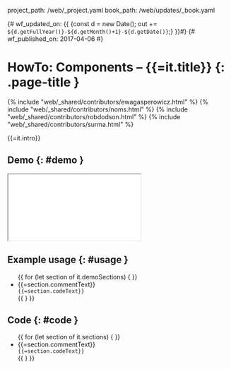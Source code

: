 project_path: /web/_project.yaml
book_path: /web/updates/_book.yaml

{# wf_updated_on: {{ {const d = new Date(); out += `${d.getFullYear()}-${d.getMonth()+1}-${d.getDate()}`;} }}#}
{# wf_published_on: 2017-04-06 #}

# HowTo: Components – {{=it.title}} {: .page-title }

{% include "web/_shared/contributors/ewagasperowicz.html" %}
{% include "web/_shared/contributors/noms.html" %}
{% include "web/_shared/contributors/robdodson.html" %}
{% include "web/_shared/contributors/surma.html" %}

<link rel="stylesheet" href="prism-solarizedlight.css">
<link rel="stylesheet" href="main.css">

{{=it.intro}}

## Demo {: #demo }
<iframe src="{{=it.title}}_demo.html" class="demo" aria-label="live demo" role="region"></iframe>

## Example usage {: #usage }
<ul class="literate demo" id="{{=it.title}}_demo">
{{ for (let section of it.demoSections) { }}
<li class="{{=section.commentType.toLowerCase()}} {{? (section.commentText.length <= 0) && (section.codeText.length <= 0)}}empty{{?}}">
<div class="literate-text {{? section.commentText.length <= 0}}empty{{?}}">{{=section.commentText}}</div>
<code class="literate-code {{? section.codeText.length <= 0}}empty{{?}}">{{=section.codeText}}</code>
</li>
{{ } }}
</ul>

## Code {: #code }
<ul class="literate code" id="{{=it.title}}_impl">
  {{ for (let section of it.sections) { }}
<li class="{{=section.commentType.toLowerCase()}} {{? (section.commentText.length <= 0) && (section.codeText.length <= 0)}}empty{{?}}">
<div class="literate-text {{? section.commentText.length <= 0}}empty{{?}}">{{=section.commentText}}</div>
<code class="literate-code {{? section.codeText.length <= 0}}empty{{?}}">{{=section.codeText}}</code>
</li>
{{ } }}
</ul>
